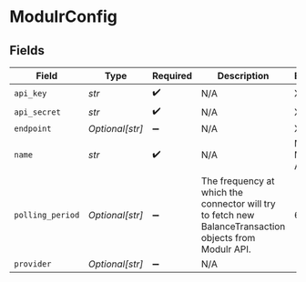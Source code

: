 # ModulrConfig


## Fields

| Field                                                                                                   | Type                                                                                                    | Required                                                                                                | Description                                                                                             | Example                                                                                                 |
| ------------------------------------------------------------------------------------------------------- | ------------------------------------------------------------------------------------------------------- | ------------------------------------------------------------------------------------------------------- | ------------------------------------------------------------------------------------------------------- | ------------------------------------------------------------------------------------------------------- |
| `api_key`                                                                                               | *str*                                                                                                   | :heavy_check_mark:                                                                                      | N/A                                                                                                     | XXX                                                                                                     |
| `api_secret`                                                                                            | *str*                                                                                                   | :heavy_check_mark:                                                                                      | N/A                                                                                                     | XXX                                                                                                     |
| `endpoint`                                                                                              | *Optional[str]*                                                                                         | :heavy_minus_sign:                                                                                      | N/A                                                                                                     | XXX                                                                                                     |
| `name`                                                                                                  | *str*                                                                                                   | :heavy_check_mark:                                                                                      | N/A                                                                                                     | My Modulr Account                                                                                       |
| `polling_period`                                                                                        | *Optional[str]*                                                                                         | :heavy_minus_sign:                                                                                      | The frequency at which the connector will try to fetch new BalanceTransaction objects from Modulr API.<br/> | 60s                                                                                                     |
| `provider`                                                                                              | *Optional[str]*                                                                                         | :heavy_minus_sign:                                                                                      | N/A                                                                                                     |                                                                                                         |
